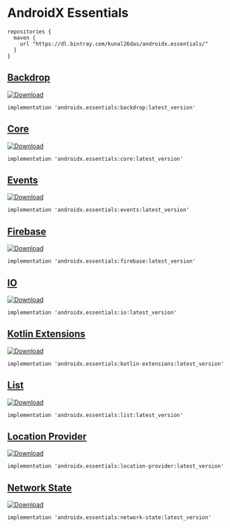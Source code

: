 # AndroidX Essentials
```
repositories {
  maven {
    url "https://dl.bintray.com/kunal26das/androidx.essentials/"
  }
}
```
## [Backdrop](https://github.com/kunal26das/AndroidX-Essentials/tree/master/backdrop)
[ ![Download](https://api.bintray.com/packages/kunal26das/androidx.essentials/backdrop/images/download.svg) ](https://bintray.com/kunal26das/androidx.essentials/backdrop/_latestVersion)
```
implementation 'androidx.essentials:backdrop:latest_version'
```
## [Core](https://github.com/kunal26das/AndroidX-Essentials/tree/master/core)
[ ![Download](https://api.bintray.com/packages/kunal26das/androidx.essentials/core/images/download.svg) ](https://bintray.com/kunal26das/androidx.essentials/core/_latestVersion)
```
implementation 'androidx.essentials:core:latest_version'
```
## [Events](https://github.com/kunal26das/AndroidX-Essentials/tree/master/events)
[ ![Download](https://api.bintray.com/packages/kunal26das/androidx.essentials/events/images/download.svg) ](https://bintray.com/kunal26das/androidx.essentials/events/_latestVersion)
```
implementation 'androidx.essentials:events:latest_version'
```
## [Firebase](https://github.com/kunal26das/AndroidX-Essentials/tree/master/firebase)
[ ![Download](https://api.bintray.com/packages/kunal26das/androidx.essentials/firebase/images/download.svg) ](https://bintray.com/kunal26das/androidx.essentials/firebase/_latestVersion)
```
implementation 'androidx.essentials:firebase:latest_version'
```
## [IO](https://github.com/kunal26das/AndroidX-Essentials/tree/master/io)
[ ![Download](https://api.bintray.com/packages/kunal26das/androidx.essentials/io/images/download.svg) ](https://bintray.com/kunal26das/androidx.essentials/io/_latestVersion)
```
implementation 'androidx.essentials:io:latest_version'
```
## [Kotlin Extensions](https://github.com/kunal26das/AndroidX-Essentials/tree/master/kotlin-extensions)
[ ![Download](https://api.bintray.com/packages/kunal26das/androidx.essentials/kotlin-extensions/images/download.svg) ](https://bintray.com/kunal26das/androidx.essentials/kotlin-extensions/_latestVersion)
```
implementation 'androidx.essentials:kotlin-extensions:latest_version'
```
## [List](https://github.com/kunal26das/AndroidX-Essentials/tree/master/list)
[ ![Download](https://api.bintray.com/packages/kunal26das/androidx.essentials/list/images/download.svg) ](https://bintray.com/kunal26das/androidx.essentials/list/_latestVersion)
```
implementation 'androidx.essentials:list:latest_version'
```
## [Location Provider](https://github.com/kunal26das/AndroidX-Essentials/tree/master/location-provider)
[ ![Download](https://api.bintray.com/packages/kunal26das/androidx.essentials/location-provider/images/download.svg) ](https://bintray.com/kunal26das/androidx.essentials/location-provider/_latestVersion)
```
implementation 'androidx.essentials:location-provider:latest_version'
```
## [Network State](https://github.com/kunal26das/AndroidX-Essentials/tree/master/network-state)
[ ![Download](https://api.bintray.com/packages/kunal26das/androidx.essentials/network-state/images/download.svg) ](https://bintray.com/kunal26das/androidx.essentials/network-state/_latestVersion)
```
implementation 'androidx.essentials:network-state:latest_version'
```
